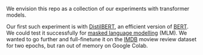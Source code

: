 We envision this repo as a collection of our experiments with transformer models. 

Our first such experiment is with [DistilBERT](https://huggingface.co/docs/transformers/en/model_doc/distilbert), an efficient version of [BERT](https://huggingface.co/docs/transformers/en/model_doc/bert). We could test it successfully for [masked language modelling](https://huggingface.co/docs/transformers/main/en/tasks/masked_language_modeling) (MLM). We wanted to go further and full-finetune it on the [IMDB](https://www.kaggle.com/datasets/lakshmi25npathi/imdb-dataset-of-50k-movie-reviews) moview review dataset for two epochs, but ran out of memory on Google Colab.
